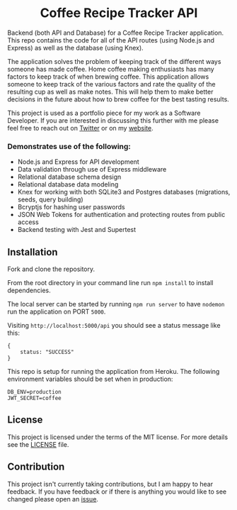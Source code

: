 <h1 align="center">
    Coffee Recipe Tracker API
</h1>

Backend (both API and Database) for a Coffee Recipe Tracker application. This repo contains the code for all of the API routes (using Node.js and Express) as well as the database (using Knex).

The application solves the problem of keeping track of the different ways someone has made coffee. Home coffee making enthusiasts has many factors to keep track of when brewing coffee. This application allows someone to keep track of the various factors and rate the quality of the resulting cup as well as make notes. This will help them to make better decisions in the future about how to brew coffee for the best tasting results.

This project is used as a portfolio piece for my work as a Software Developer. If you are interested in discussing this further with me please feel free to reach out on [Twitter](https://twitter.com/daveskull81) or on my [website](https://www.daveinden.com).

### Demonstrates use of the following:  
* Node.js and Express for API development
* Data validation through use of Express middleware
* Relational database schema design
* Relational database data modeling
* Knex for working with both SQLite3 and Postgres databases (migrations, seeds, query building)
* Bcryptjs for hashing user passwords
* JSON Web Tokens for authentication and protecting routes from public access
* Backend testing with Jest and Supertest

## Installation

Fork and clone the repository.  

From the root directory in your command line run `npm install` to install dependencies.  

The local server can be started by running `npm run server` to have `nodemon` run the application on PORT `5000`.  

Visiting `http://localhost:5000/api` you should see a status message like this:
```
{
    status: "SUCCESS"
}
```

This repo is setup for running the application from Heroku. The following environment variables should be set when in production:
```
DB_ENV=production
JWT_SECRET=coffee
```
## License

This project is licensed under the terms of the MIT license. For more details see the [LICENSE](https://github.com/daveskull81/coffee-recipe-tracker-api/blob/master/LICENSE) file.

## Contribution
This project isn't currently taking contributions, but I am happy to hear feedback. If you have feedback or if there is anything you would like to see changed please open an [issue](https://github.com/daveskull81/coffee-recipe-tracker-api/issues).